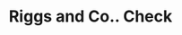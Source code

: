 ---
doi: 10.7916/D83F61NN
date_other: '1880'
date_other_textual: 1880-1889
form: printed ephemera
genre:
- Checks (bank checks)
name:
- Riggs and Co.
object_in_context_url: https://biggert.cul.columbia.edu/items/view/ave_biggert_00104
subject_hierarchical_geographic:
- Washington, District of Columbia, United States
subject_name:
- Riggs and Co.
title: Riggs and Co.. Check
sort_title: Riggs and Co.. Check
call_number: ave_biggert_00104
coordinates:
- 38.90472222222222,-77.01638888888888
pid: ave_biggert_00104
identifiers: ave_biggert_00104
thumbnail: https://derivativo-2.library.columbia.edu/iiif/2/ldpd:343066/full/!256,256/0/native.jpg
permalink: "/biggert/ave_biggert_00104/"
layout: iiif-image-page
---